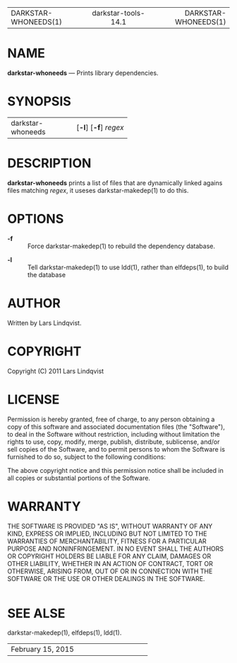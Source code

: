 <html>
<head>
<meta http-equiv="Content-Type" content="text/html; charset=utf-8">
<meta name="resource-type" content="document">
<title>
DARKSTAR-WHONEEDS(1)</title>
</head>
<body>
<div class="mandoc">
<table summary="Document Header" class="head" width="100%">
<col width="30%">
<col width="30%">
<col width="30%">
<tbody>
<tr>
<td class="head-ltitle">
DARKSTAR-WHONEEDS(1)</td>
<td class="head-vol" align="center">
darkstar-tools-14.1</td>
<td class="head-rtitle" align="right">
DARKSTAR-WHONEEDS(1)</td>
</tr>
</tbody>
</table>
<div class="section">
<h1 id="x4e414d45">NAME</h1> <b class="name">darkstar-whoneeds</b> &#8212; <span class="desc">Prints library dependencies.</span></div>
<div class="section">
<h1 id="x53594e4f50534953">SYNOPSIS</h1><table class="synopsis">
<col style="width: 17.00ex;">
<col>
<tbody>
<tr>
<td>
darkstar-whoneeds</td>
<td>
&#91;<span class="opt"><b class="flag">&#45;l</b></span>&#93; &#91;<span class="opt"><b class="flag">&#45;f</b></span>&#93; <i class="file">regex</i></td>
</tr>
</tbody>
</table>
</div>
<div class="section">
<h1 id="x4445534352495054494f4e">DESCRIPTION</h1> <b class="name">darkstar-whoneeds</b> prints a list of files that are dynamically linked agains files matching <i class="file">regex</i>, it useses <a class="link-man">darkstar-makedep(1)</a> to do this.</div>
<div class="section">
<h1 id="x4f5054494f4e53">OPTIONS</h1><dl style="margin-top: 0.00em;margin-bottom: 0.00em;" class="list list-tag">
<dt class="list-tag" style="margin-top: 1.00em;">
<b class="flag">&#45;f</b></dt>
<dd class="list-tag" style="margin-left: 6.00ex;">
Force <a class="link-man">darkstar-makedep(1)</a> to rebuild the dependency database.</dd>
<dt class="list-tag" style="margin-top: 1.00em;">
<b class="flag">&#45;l</b></dt>
<dd class="list-tag" style="margin-left: 6.00ex;">
Tell <a class="link-man">darkstar-makedep(1)</a> to use <a class="link-man">ldd(1)</a>, rather than <a class="link-man">elfdeps(1)</a>, to build the database</dd>
</dl>
</div>
<div class="section">
<h1 id="x415554484f52">AUTHOR</h1> Written by Lars Lindqvist.</div>
<div class="section">
<h1 id="x434f50595249474854">COPYRIGHT</h1> Copyright (C) 2011 Lars Lindqvist</div>
<div class="section">
<h1 id="x4c4943454e5345">LICENSE</h1> Permission is hereby granted, free of charge, to any person obtaining a copy of this software and associated documentation files (the &quot;Software&quot;), to deal in the Software without restriction, including without limitation the rights to use, copy, modify, merge, publish, distribute, sublicense, and/or sell copies of the Software, and to permit persons to whom the Software is furnished to do so, subject to the following conditions:<div style="height: 1.00em;">
&#160;</div>
The above copyright notice and this permission notice shall be included in all copies or substantial portions of the Software.</div>
<div class="section">
<h1 id="x57415252414e5459">WARRANTY</h1> THE SOFTWARE IS PROVIDED &quot;AS IS&quot;, WITHOUT WARRANTY OF ANY KIND, EXPRESS OR IMPLIED, INCLUDING BUT NOT LIMITED TO THE WARRANTIES OF MERCHANTABILITY, FITNESS FOR A PARTICULAR PURPOSE AND NONINFRINGEMENT. IN NO EVENT SHALL THE AUTHORS OR COPYRIGHT HOLDERS BE LIABLE FOR ANY CLAIM, DAMAGES OR OTHER LIABILITY, WHETHER IN AN ACTION OF CONTRACT, TORT OR OTHERWISE, ARISING FROM, OUT OF OR IN CONNECTION WITH THE SOFTWARE OR THE USE OR OTHER DEALINGS IN THE SOFTWARE.<div style="height: 1.00em;">
&#160;</div>
</div>
<div class="section">
<h1 id="x53454520414c5345">SEE ALSE</h1> <a class="link-man">darkstar-makedep(1)</a>, <a class="link-man">elfdeps(1)</a>, <a class="link-man">ldd(1)</a>.</div>
<table summary="Document Footer" class="foot" width="100%">
<col width="50%">
<col width="50%">
<tbody>
<tr>
<td class="foot-date">
February 15, 2015</td>
<td class="foot-os" align="right">
</td>
</tr>
</tbody>
</table>
</div>
</body>
</html>

